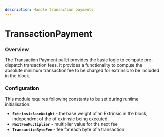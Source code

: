 ```yaml
---
description: Handle transaction payments
---
```


# TransactionPayment

### Overview

The Transaction Payment pallet provides the basic logic to compute pre-dispatch transaction fees. It provides a functionality to compute the absolute minimum transaction fee to be charged for extrinsic to be included in the block.

### Configuration

This module requires following constants to be set during runtime initialisation:

* **`ExtrinsicBaseWeight`** - the base weight of an Extrinsic in the block, independent of the of extrinsic being executed.
* **`NextFeeMultiplier`** - multiplier value for the next fee
* **`TransactionByteFee` -** fee for each byte of a transaction


